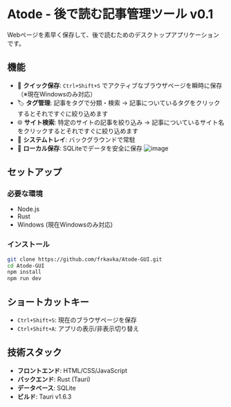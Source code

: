 # Atode - 後で読む記事管理ツール v0.1

Webページを素早く保存して、後で読むためのデスクトップアプリケーションです。

## 機能

- 🔗 **クイック保存**: `Ctrl+Shift+S` でアクティブなブラウザページを瞬時に保存（※現在Windowsのみ対応）
- 🏷️ **タグ管理**: 記事をタグで分類・検索          → 記事についているタグをクリックするとそれですぐに絞り込めます
- 🌐 **サイト検索**: 特定のサイトの記事を絞り込み   → 記事についているサイト名をクリックするとそれですぐに絞り込めます
- 📱 **システムトレイ**: バックグラウンドで常駐
- 💾 **ローカル保存**: SQLiteでデータを安全に保存
![image](https://github.com/user-attachments/assets/1a52fce9-402a-4df4-a220-b1c520c22447)


## セットアップ

### 必要な環境
- Node.js
- Rust
- Windows (現在Windowsのみ対応)

### インストール
```bash
git clone https://github.com/frkavka/Atode-GUI.git
cd Atode-GUI
npm install
npm run dev
```

## ショートカットキー
- `Ctrl+Shift+S`: 現在のブラウザページを保存
- `Ctrl+Shift+A`: アプリの表示/非表示切り替え

## 技術スタック
- **フロントエンド**: HTML/CSS/JavaScript
- **バックエンド**: Rust (Tauri)
- **データベース**: SQLite
- **ビルド**: Tauri v1.6.3
